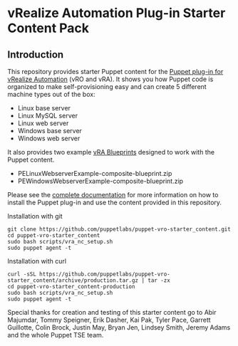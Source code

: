# vRealize Automation Plug-in Starter Content Pack

## Introduction

This repository provides starter Puppet content for the [Puppet plug-in for vRealize Automation](https://solutionexchange.vmware.com/admin/products/133777) (vRO and vRA). It shows you how Puppet code is organized to make self-provisioning easy and can create 5 different machine types out of the box:
- Linux base server
- Linux MySQL server
- Linux web server
- Windows base server
- Windows web server

It also provides two example [vRA Blueprints](https://github.com/puppetlabs/puppet-vro-starter_content/tree/production/blueprints) designed to work with the Puppet content.
- PELinuxWebserverExample-composite-blueprint.zip
- PEWindowsWebserverExample-composite-blueprint.zip

Please see the [complete documentation](https://docs.puppet.com/pe/latest/vro_intro.html) for more information on how to install the Puppet plug-in and use the content provided in this repository.

Installation with git
```
git clone https://github.com/puppetlabs/puppet-vro-starter_content.git
cd puppet-vro-starter_content
sudo bash scripts/vra_nc_setup.sh
sudo puppet agent -t
```

Installation with curl
```
curl -sSL https://github.com/puppetlabs/puppet-vro-starter_content/archive/production.tar.gz | tar -zx
cd puppet-vro-starter_content-production
sudo bash scripts/vra_nc_setup.sh
sudo puppet agent -t
```

Special thanks for creation and testing of this starter content go to Abir Majumdar, Tommy Speigner, Erik Dasher, Kai Pak, Tyler Pace, Garrett Guillotte, Colin Brock, Justin May, Bryan Jen, Lindsey Smith, Jeremy Adams and the whole Puppet TSE team.
